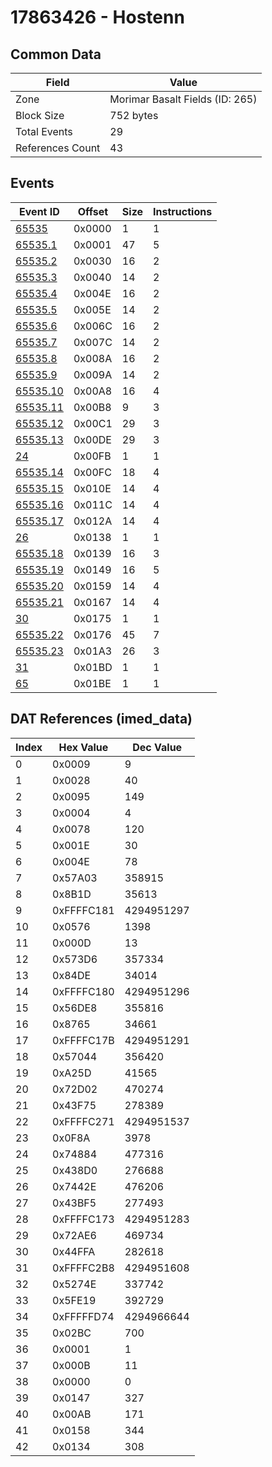 # 17863426 - Hostenn

## Common Data

| Field            | Value                           |
|------------------|---------------------------------|
| Zone             | Morimar Basalt Fields (ID: 265) |
| Block Size       | 752 bytes                       |
| Total Events     | 29                              |
| References Count | 43                              |

## Events

| Event ID                  | Offset   |   Size |   Instructions |
|---------------------------|----------|--------|----------------|
| [65535](./65535.md)       | 0x0000   |      1 |              1 |
| [65535.1](./65535.1.md)   | 0x0001   |     47 |              5 |
| [65535.2](./65535.2.md)   | 0x0030   |     16 |              2 |
| [65535.3](./65535.3.md)   | 0x0040   |     14 |              2 |
| [65535.4](./65535.4.md)   | 0x004E   |     16 |              2 |
| [65535.5](./65535.5.md)   | 0x005E   |     14 |              2 |
| [65535.6](./65535.6.md)   | 0x006C   |     16 |              2 |
| [65535.7](./65535.7.md)   | 0x007C   |     14 |              2 |
| [65535.8](./65535.8.md)   | 0x008A   |     16 |              2 |
| [65535.9](./65535.9.md)   | 0x009A   |     14 |              2 |
| [65535.10](./65535.10.md) | 0x00A8   |     16 |              4 |
| [65535.11](./65535.11.md) | 0x00B8   |      9 |              3 |
| [65535.12](./65535.12.md) | 0x00C1   |     29 |              3 |
| [65535.13](./65535.13.md) | 0x00DE   |     29 |              3 |
| [24](./24.md)             | 0x00FB   |      1 |              1 |
| [65535.14](./65535.14.md) | 0x00FC   |     18 |              4 |
| [65535.15](./65535.15.md) | 0x010E   |     14 |              4 |
| [65535.16](./65535.16.md) | 0x011C   |     14 |              4 |
| [65535.17](./65535.17.md) | 0x012A   |     14 |              4 |
| [26](./26.md)             | 0x0138   |      1 |              1 |
| [65535.18](./65535.18.md) | 0x0139   |     16 |              3 |
| [65535.19](./65535.19.md) | 0x0149   |     16 |              5 |
| [65535.20](./65535.20.md) | 0x0159   |     14 |              4 |
| [65535.21](./65535.21.md) | 0x0167   |     14 |              4 |
| [30](./30.md)             | 0x0175   |      1 |              1 |
| [65535.22](./65535.22.md) | 0x0176   |     45 |              7 |
| [65535.23](./65535.23.md) | 0x01A3   |     26 |              3 |
| [31](./31.md)             | 0x01BD   |      1 |              1 |
| [65](./65.md)             | 0x01BE   |      1 |              1 |

## DAT References (imed_data)

|   Index | Hex Value   |   Dec Value |
|---------|-------------|-------------|
|       0 | 0x0009      |           9 |
|       1 | 0x0028      |          40 |
|       2 | 0x0095      |         149 |
|       3 | 0x0004      |           4 |
|       4 | 0x0078      |         120 |
|       5 | 0x001E      |          30 |
|       6 | 0x004E      |          78 |
|       7 | 0x57A03     |      358915 |
|       8 | 0x8B1D      |       35613 |
|       9 | 0xFFFFC181  |  4294951297 |
|      10 | 0x0576      |        1398 |
|      11 | 0x000D      |          13 |
|      12 | 0x573D6     |      357334 |
|      13 | 0x84DE      |       34014 |
|      14 | 0xFFFFC180  |  4294951296 |
|      15 | 0x56DE8     |      355816 |
|      16 | 0x8765      |       34661 |
|      17 | 0xFFFFC17B  |  4294951291 |
|      18 | 0x57044     |      356420 |
|      19 | 0xA25D      |       41565 |
|      20 | 0x72D02     |      470274 |
|      21 | 0x43F75     |      278389 |
|      22 | 0xFFFFC271  |  4294951537 |
|      23 | 0x0F8A      |        3978 |
|      24 | 0x74884     |      477316 |
|      25 | 0x438D0     |      276688 |
|      26 | 0x7442E     |      476206 |
|      27 | 0x43BF5     |      277493 |
|      28 | 0xFFFFC173  |  4294951283 |
|      29 | 0x72AE6     |      469734 |
|      30 | 0x44FFA     |      282618 |
|      31 | 0xFFFFC2B8  |  4294951608 |
|      32 | 0x5274E     |      337742 |
|      33 | 0x5FE19     |      392729 |
|      34 | 0xFFFFFD74  |  4294966644 |
|      35 | 0x02BC      |         700 |
|      36 | 0x0001      |           1 |
|      37 | 0x000B      |          11 |
|      38 | 0x0000      |           0 |
|      39 | 0x0147      |         327 |
|      40 | 0x00AB      |         171 |
|      41 | 0x0158      |         344 |
|      42 | 0x0134      |         308 |
